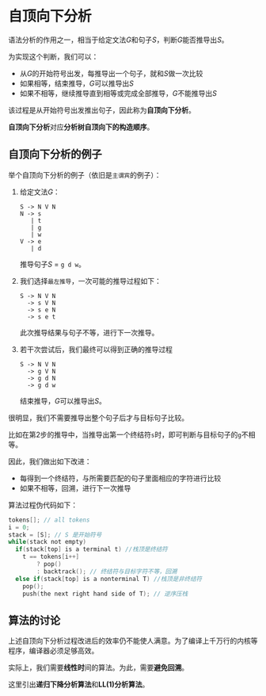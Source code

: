 # 自顶向下分析

语法分析的作用之一，相当于给定文法$G$和句子$S$，判断$G$能否推导出$S$。

为实现这个判断，我们可以：

* 从$G$的开始符号出发，每推导出一个句子，就和$S$做一次比较
* 如果相等，结束推导，$G$可以推导出$S$
* 如果不相等，继续推导直到相等或完成全部推导，$G$不能推导出$S$

该过程是从开始符号出发推出句子，因此称为**自顶向下分析**。

**自顶向下分析**对应**分析树自顶向下的构造顺序**。

## 自顶向下分析的例子

举个自顶向下分析的例子（依旧是`主谓宾`的例子）：

1. 给定文法$G$：

   ```
   S -> N V N
   N -> s
      | t
      | g
      | w
   V -> e
      | d
   ```

   推导句子$S$ = `g d w`。

2. 我们选择`最左推导`，一次可能的推导过程如下：

   ```
   S -> N V N 
     -> s V N 
     -> s e N
     -> s e t
   ```

   此次推导结果与句子不等，进行下一次推导。

3. 若干次尝试后，我们最终可以得到正确的推导过程

   ```
   S -> N V N
     -> g V N
     -> g d N 
     -> g d w
   ```

   结束推导，$G$可以推导出$S$。

很明显，我们不需要推导出整个句子后才与目标句子比较。

比如在第2步的推导中，当推导出第一个终结符`s`时，即可判断与目标句子的`g`不相等。

因此，我们做出如下改进：

* 每得到一个终结符，与所需要匹配的句子里面相应的字符进行比较
* 如果不相等，回溯，进行下一次推导

算法过程伪代码如下：

```c
tokens[]; // all tokens
i = 0;
stack = [S]; // S 是开始符号
while(stack not empty)
  if(stack[top] is a terminal t) //栈顶是终结符
    t == tokens[i++]
    	? pop()
    	: backtrack(); // 终结符与目标字符不等，回溯
  else if(stack[top] is a nonterminal T) //栈顶是非终结符
    pop();
    push(the next right hand side of T); // 逆序压栈 
```

## 算法的讨论

上述自顶向下分析过程改进后的效率仍不能使人满意。为了编译上千万行的内核等程序，编译器必须足够高效。

实际上，我们需要**线性时**间的算法。为此，需要**避免回溯**。

这里引出**递归下降分析算法**和**LL(1)分析算法**。
